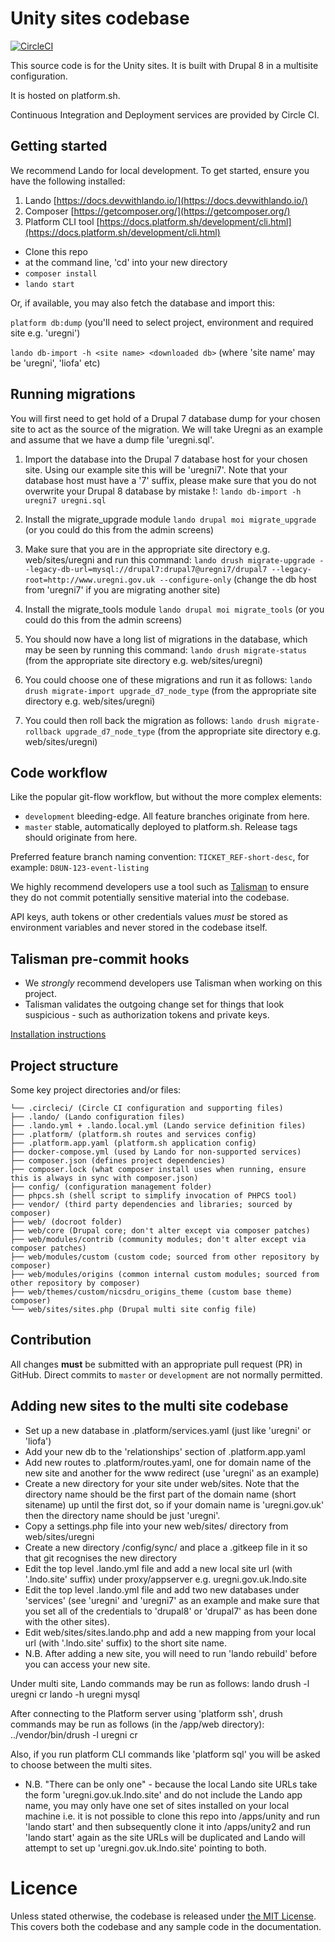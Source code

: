 # Unity sites codebase

[![CircleCI](https://circleci.com/gh/dof-dss/nicsdru_unity.svg?style=svg)](https://circleci.com/gh/dof-dss/nicsdru_unity)

This source code is for the Unity sites. It is built with Drupal 8 in a multisite configuration.

It is hosted on platform.sh.

Continuous Integration and Deployment services are provided by Circle CI.

## Getting started

We recommend Lando for local development. To get started, ensure you have the following installed:

1. Lando [https://docs.devwithlando.io/](https://docs.devwithlando.io/)
2. Composer [https://getcomposer.org/](https://getcomposer.org/)
3. Platform CLI tool [https://docs.platform.sh/development/cli.html](https://docs.platform.sh/development/cli.html)

- Clone this repo
- at the command line, 'cd' into your new directory
- `composer install`
- `lando start`

Or, if available, you may also fetch the database and import this:

`platform db:dump` (you'll need to select project, environment and required site e.g. 'uregni')

`lando db-import -h <site name> <downloaded db>` (where 'site name' may be 'uregni', 'liofa' etc)

## Running migrations

You will first need to get hold of a Drupal 7 database dump for your chosen site to act as the source of the migration.
We will take Uregni as an example and assume that we have a dump file 'uregni.sql'.

1. Import the database into the Drupal 7 database host for your chosen site. Using our example site this will be 'uregni7'. 
Note that your database host must have a '7' suffix, please make sure that you do not overwrite your Drupal 8 database by mistake !:
`lando db-import -h uregni7 uregni.sql`

2. Install the migrate_upgrade module
`lando drupal moi migrate_upgrade` (or you could do this from the admin screens)

3. Make sure that you are in the appropriate site directory e.g. web/sites/uregni and run this command:
`lando drush migrate-upgrade --legacy-db-url=mysql://drupal7:drupal7@uregni7/drupal7 --legacy-root=http://www.uregni.gov.uk --configure-only`
(change the db host from 'uregni7' if you are migrating another site)

4. Install the migrate_tools module
`lando drupal moi migrate_tools` (or you could do this from the admin screens)

5. You should now have a long list of migrations in the database, which may be seen by running this command:
`lando drush migrate-status` (from the appropriate site directory e.g. web/sites/uregni)

6. You could choose one of these migrations and run it as follows:
`lando drush migrate-import upgrade_d7_node_type` (from the appropriate site directory e.g. web/sites/uregni)

7. You could then roll back the migration as follows:
`lando drush migrate-rollback upgrade_d7_node_type` (from the appropriate site directory e.g. web/sites/uregni)


## Code workflow

Like the popular git-flow workflow, but without the more complex elements:

- `development` bleeding-edge. All feature branches originate from here.
- `master` stable, automatically deployed to platform.sh. Release tags should originate from here.

Preferred feature branch naming convention: `TICKET_REF-short-desc`, for example: `D8UN-123-event-listing`

We highly recommend developers use a tool such as [Talisman](https://github.com/thoughtworks/talisman) to ensure they do not commit potentially sensitive material into the codebase.

API keys, auth tokens or other credentials values *must* be stored as environment variables and never stored in the codebase itself.

## Talisman pre-commit hooks

- We *strongly* recommend developers use Talisman when working on this project.
- Talisman validates the outgoing change set for things that look suspicious - such as authorization tokens and private keys.

[Installation instructions](https://github.com/thoughtworks/talisman/#installation-as-a-global-hook-template)

## Project structure

Some key project directories and/or files:

```
└── .circleci/ (Circle CI configuration and supporting files)
├── .lando/ (Lando configuration files)
├── .lando.yml + .lando.local.yml (Lando service definition files)
├── .platform/ (platform.sh routes and services config)
├── .platform.app.yaml (platform.sh application config)
├── docker-compose.yml (used by Lando for non-supported services)
├── composer.json (defines project dependencies)
├── composer.lock (what composer install uses when running, ensure this is always in sync with composer.json)
├── config/ (configuration management folder)
├── phpcs.sh (shell script to simplify invocation of PHPCS tool)
├── vendor/ (third party dependencies and libraries; sourced by composer)
├── web/ (docroot folder)
├── web/core (Drupal core; don't alter except via composer patches)
├── web/modules/contrib (community modules; don't alter except via composer patches)
├── web/modules/custom (custom code; sourced from other repository by composer)
├── web/modules/origins (common internal custom modules; sourced from other repository by composer)
├── web/themes/custom/nicsdru_origins_theme (custom base theme) composer)
└── web/sites/sites.php (Drupal multi site config file)
```

## Contribution

All changes **must** be submitted with an appropriate pull request (PR) in GitHub. Direct commits to `master` or `development` are not normally permitted.

## Adding new sites to the multi site codebase

- Set up a new database in .platform/services.yaml (just like 'uregni' or 'liofa')
- Add your new db to the 'relationships' section of .platform.app.yaml
- Add new routes to .platform/routes.yaml, one for domain name of the new site and another for the www redirect 
(use 'uregni' as an example)
- Create a new directory for your site under web/sites. Note that the directory name should be the first part of the 
domain name (short sitename) up until the first dot, so if your domain name is 'uregni.gov.uk' then the directory 
name should be just 'uregni'.
- Copy a settings.php file into your new web/sites/<short sitename> directory from web/sites/uregni
- Create a new directory /config/sync/<short sitename> and place a .gitkeep file in it so that git recognises the new directory
- Edit the top level .lando.yml file and add a new local site url (with '.lndo.site' suffix) under proxy/appserver 
e.g. uregni.gov.uk.lndo.site
- Edit the top level .lando.yml file and add two new databases under 'services' (see 'uregni' and 'uregni7' as an example and 
make sure that you set all of the credentials to 'drupal8' or  'drupal7' as has been done with the other sites).  
- Edit web/sites/sites.lando.php and add a new mapping from your local url (with '.lndo.site' suffix) to the short site name.
- N.B. After adding a new site, you will need to run 'lando rebuild' before you can access your new site.

Under multi site, Lando commands may be run as follows:
lando drush -l uregni cr
lando -h uregni mysql

After connecting to the Platform server using 'platform ssh', drush commands may be run as follows (in the /app/web directory):
../vendor/bin/drush -l uregni cr

Also, if you run platform CLI commands like 'platform sql' you will be asked to choose between the multi sites.

- N.B. "There can be only one" - because the local Lando site URLs take the form 'uregni.gov.uk.lndo.site' and do not include the 
Lando app name, you may only have one set of sites installed on your local machine i.e. it is not possible to clone this repo
into /apps/unity and run 'lando start' and then subsequently clone it into /apps/unity2 and run 'lando start' again as the 
site URLs will be duplicated and Lando will attempt to set up 'uregni.gov.uk.lndo.site' pointing to both.


# Licence
Unless stated otherwise, the codebase is released under [the MIT License](http://www.opensource.org/licenses/mit-license.php). This covers both the codebase and any sample code in the documentation.
